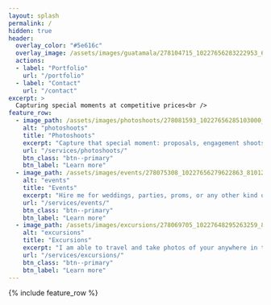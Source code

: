 ```yaml
---
layout: splash
permalink: /
hidden: true
header:
  overlay_color: "#5e616c"
  overlay_image: /assets/images/guatamala/278104715_10227656283222953_6588945473687683636_n.jpg
  actions:
  - label: "Portfolio"
    url: "/portfolio"
  - label: "Contact"
    url: "/contact"
excerpt: >
  Capturing special moments at competitive prices<br />
feature_row:
  - image_path: /assets/images/photoshoots/278081593_10227656285103000_7325183156844073446_n.jpg
    alt: "photoshoots"
    title: "Photoshoots"
    excerpt: "Capture that special moment: proposals, engagement shoots, pet photography, and more!"
    url: "/services/photoshoots/"
    btn_class: "btn--primary"
    btn_label: "Learn more"
  - image_path: /assets/images/events/278075308_10227656279622863_810120868523771943_n.jpg
    alt: "events"
    title: "Events"
    excerpt: "Hire me for weddings, parties, proms, or any other kind of event!"
    url: "/services/events/"
    btn_class: "btn--primary"
    btn_label: "Learn more"
  - image_path: /assets/images/excursions/278069705_10227648295263259_8686890819339702900_n.jpg
    alt: "excursions"
    title: "Excursions"
    excerpt: "I am able to travel and take photos of your anywhere in the world!"
    url: "/services/excursions/"
    btn_class: "btn--primary"
    btn_label: "Learn more"
---
```


{% include feature_row %}
